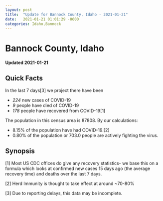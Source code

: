 ```yaml
---
layout: post
title:  "Update for Bannock County, Idaho - 2021-01-21"
date:   2021-01-21 01:01:29 -0600
categories: Idaho,Bannock
---
```


# Bannock County, Idaho
#### Updated 2021-01-21

## Quick Facts

In the last 7 days[3] we project there have been
- *224* new cases of COVID-19
- *9* people have died of COVID-19
- *178* people have recovered from COVID-19[1]

The population in this census area is 87808. By our calculations:
- 8.15% of the population have had COVID-19.[2]
- 0.80% of the population or 703.0 people are actively fighting the virus.

## Synopsis




[1] Most US CDC offices do give any recovery statistics- we base this on a formula which looks at confirmed new cases
15 days ago (the average recovery time) and deaths over the last 7 days.

[2] Herd Immunity is thought to take effect at around ~70-80%

[3] Due to reporting delays, this data may be incomplete.
 
    